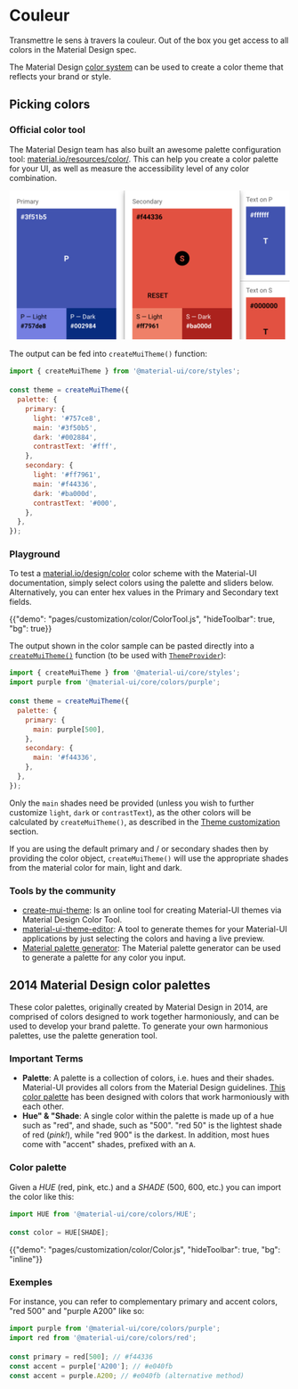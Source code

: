# Couleur

<p class="description">Transmettre le sens à travers la couleur. Out of the box you get access to all colors in the Material Design spec.</p>

The Material Design [color system](https://material.io/design/color/) can be used to create a color theme that reflects your brand or style.

## Picking colors

### Official color tool

The Material Design team has also built an awesome palette configuration tool: [material.io/resources/color/](https://material.io/resources/color/). This can help you create a color palette for your UI, as well as measure the accessibility level of any color combination.

<a href="https://material.io/resources/color/#!/?view.left=0&view.right=0&primary.color=3F51B5&secondary.color=F44336" target="_blank" rel="noopener nofollow">
  <img src="/static/images/color/colorTool.png" alt="Official color tool" style="width: 574px" />
</a>
  
  


The output can be fed into `createMuiTheme()` function:

```js
import { createMuiTheme } from '@material-ui/core/styles';

const theme = createMuiTheme({
  palette: {
    primary: {
      light: '#757ce8',
      main: '#3f50b5',
      dark: '#002884',
      contrastText: '#fff',
    },
    secondary: {
      light: '#ff7961',
      main: '#f44336',
      dark: '#ba000d',
      contrastText: '#000',
    },
  },
});
```

### Playground

To test a [material.io/design/color](https://material.io/design/color/) color scheme with the Material-UI documentation, simply select colors using the palette and sliders below. Alternatively, you can enter hex values in the Primary and Secondary text fields.

{{"demo": "pages/customization/color/ColorTool.js", "hideToolbar": true, "bg": true}}

The output shown in the color sample can be pasted directly into a [`createMuiTheme()`](/customization/theming/#createmuitheme-options-theme) function (to be used with [`ThemeProvider`](/customization/theming/#theme-provider)):

```jsx
import { createMuiTheme } from '@material-ui/core/styles';
import purple from '@material-ui/core/colors/purple';

const theme = createMuiTheme({
  palette: {
    primary: {
      main: purple[500],
    },
    secondary: {
      main: '#f44336',
    },
  },
});
```

Only the `main` shades need be provided (unless you wish to further customize `light`, `dark` or `contrastText`), as the other colors will be calculated by `createMuiTheme()`, as described in the [Theme customization](/customization/palette/) section.

If you are using the default primary and / or secondary shades then by providing the color object, `createMuiTheme()` will use the appropriate shades from the material color for main, light and dark.

### Tools by the community

- [create-mui-theme](https://react-theming.github.io/create-mui-theme/): Is an online tool for creating Material-UI themes via Material Design Color Tool.
- [material-ui-theme-editor](https://in-your-saas.github.io/material-ui-theme-editor/): A tool to generate themes for your Material-UI applications by just selecting the colors and having a live preview.
- [Material palette generator](https://material.io/inline-tools/color/): The Material palette generator can be used to generate a palette for any color you input.

## 2014 Material Design color palettes

These color palettes, originally created by Material Design in 2014, are comprised of colors designed to work together harmoniously, and can be used to develop your brand palette. To generate your own harmonious palettes, use the palette generation tool.

### Important Terms

- **Palette**: A palette is a collection of colors, i.e. hues and their shades. Material-UI provides all colors from the Material Design guidelines. [This color palette](#color-palette) has been designed with colors that work harmoniously with each other.
- **Hue" & "Shade**: A single color within the palette is made up of a hue such as "red", and shade, such as "500". "red 50" is the lightest shade of red (*pink!*), while "red 900" is the darkest. In addition, most hues come with "accent" shades, prefixed with an `A`.

### Color palette

Given a *HUE* (red, pink, etc.) and a *SHADE* (500, 600, etc.) you can import the color like this:

```jsx
import HUE from '@material-ui/core/colors/HUE';

const color = HUE[SHADE];
```

{{"demo": "pages/customization/color/Color.js", "hideToolbar": true, "bg": "inline"}}

### Exemples

For instance, you can refer to complementary primary and accent colors, "red 500" and "purple A200" like so:

```js
import purple from '@material-ui/core/colors/purple';
import red from '@material-ui/core/colors/red';

const primary = red[500]; // #f44336
const accent = purple['A200']; // #e040fb
const accent = purple.A200; // #e040fb (alternative method)
```